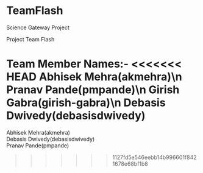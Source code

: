 # TeamFlash

Science Gateway Project

Project Team Flash

Team Member Names:-
<<<<<<< HEAD
Abhisek Mehra(akmehra)\n
Pranav Pande(pmpande)\n
Girish Gabra(girish-gabra)\n
Debasis Dwivedy(debasisdwivedy)
=======
Abhisek Mehra(akmehra)  
Debasis Dwivedy(debasisdwivedy)  
Pranav Pande(pmpande)  
>>>>>>> 1127fd5e546eebb14b996601f8421678e68bf1b8

